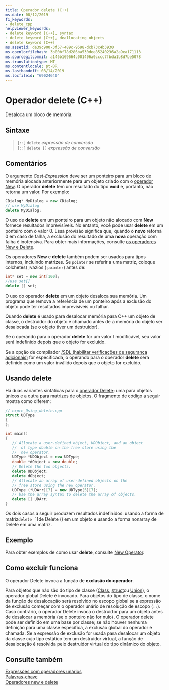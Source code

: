 ```yaml
---
title: Operador delete (C++)
ms.date: 08/12/2019
f1_keywords:
- delete_cpp
helpviewer_keywords:
- delete keyword [C++], syntax
- delete keyword [C++], deallocating objects
- delete keyword [C++]
ms.assetid: de39c900-3f57-489c-9598-dcb73c4b3930
ms.openlocfilehash: 3b00bf78d286ba530dee85240236a2a9ea171113
ms.sourcegitcommit: a146b169664c001406a0cccc7fbda1b8d7be5078
ms.translationtype: MT
ms.contentlocale: pt-BR
ms.lasthandoff: 08/14/2019
ms.locfileid: "69024640"
---
```

# <a name="delete-operator-c"></a>Operador delete (C++)

Desaloca um bloco de memória.

## <a name="syntax"></a>Sintaxe

> [`::`] `delete` *expressão de conversão*\
> [`::`] `delete []` *expressão de conversão*

## <a name="remarks"></a>Comentários

O argumento *Cast-Expression* deve ser um ponteiro para um bloco de memória alocada anteriormente para um objeto criado com o [operador New](../cpp/new-operator-cpp.md). O operador **delete** tem um resultado do tipo **void** e, portanto, não retorna um valor. Por exemplo:

```cpp
CDialog* MyDialog = new CDialog;
// use MyDialog
delete MyDialog;
```

O uso de **delete** em um ponteiro para um objeto não alocado com **New** fornece resultados imprevisíveis. No entanto, você pode usar **delete** em um ponteiro com o valor 0. Essa provisão significa que, quando o **novo** retorna 0 em caso de falha, a exclusão do resultado de uma **nova** operação com falha é inofensiva. Para obter mais informações, consulte [os operadores New e Delete](../cpp/new-and-delete-operators.md).

Os operadores **New** e **delete** também podem ser usados para tipos internos, incluindo matrizes. Se `pointer` se referir a uma matriz, coloque colchetes`[]`vazios ( `pointer`) antes de:

```cpp
int* set = new int[100];
//use set[]
delete [] set;
```

O uso do operador **delete** em um objeto desaloca sua memória. Um programa que remova a referência de um ponteiro após a exclusão do objeto pode ter resultados imprevisíveis ou falhar.

Quando **delete** é usado para desalocar memória para C++ um objeto de classe, o destruidor do objeto é chamado antes de a memória do objeto ser desalocada (se o objeto tiver um destruidor).

Se o operando para o operador **delete** for um valor l modificável, seu valor será indefinido depois que o objeto for excluído.

Se a opção de compilador [/SDL (habilitar verificações de segurança adicionais)](/cpp/build/reference/sdl-enable-additional-security-checks) for especificada, o operando para o operador **delete** será definido como um valor inválido depois que o objeto for excluído.

## <a name="using-delete"></a>Usando delete

Há duas variantes sintáticas para o [operador Delete](../cpp/delete-operator-cpp.md): uma para objetos únicos e a outra para matrizes de objetos. O fragmento de código a seguir mostra como diferem:

```cpp
// expre_Using_delete.cpp
struct UDType
{
};

int main()
{
   // Allocate a user-defined object, UDObject, and an object
   //  of type double on the free store using the
   //  new operator.
   UDType *UDObject = new UDType;
   double *dObject = new double;
   // Delete the two objects.
   delete UDObject;
   delete dObject;
   // Allocate an array of user-defined objects on the
   // free store using the new operator.
   UDType (*UDArr)[7] = new UDType[5][7];
   // Use the array syntax to delete the array of objects.
   delete [] UDArr;
}
```

Os dois casos a seguir produzem resultados indefinidos: usando a forma de matriz`delete []`de Delete () em um objeto e usando a forma nonarray de Delete em uma matriz.

## <a name="example"></a>Exemplo

Para obter exemplos de como usar **delete**, consulte [New Operator](../cpp/new-operator-cpp.md).

## <a name="how-delete-works"></a>Como excluir funciona

O operador Delete invoca a função de **exclusão do operador**.

Para objetos que não são do tipo de classe ([Class](../cpp/class-cpp.md), [struct](../cpp/struct-cpp.md)ou [Union](../cpp/unions.md)), o operador global Delete é invocado. Para objetos do tipo de classe, o nome da função de desalocação será resolvido no escopo global se a expressão de exclusão começar com o operador unário de resolução de escopo (`::`). Caso contrário, o operador Delete invoca o destruidor para um objeto antes de desalocar a memória (se o ponteiro não for nulo). O operador delete pode ser definido em uma base por classe; se não houver nenhuma definição para uma classe específica, a exclusão global do operador é chamada. Se a expressão de exclusão for usada para desalocar um objeto da classe cujo tipo estático tem um destruidor virtual, a função de desalocação é resolvida pelo destruidor virtual do tipo dinâmico do objeto.

## <a name="see-also"></a>Consulte também

[Expressões com operadores unários](../cpp/expressions-with-unary-operators.md)\
[Palavras-chave](../cpp/keywords-cpp.md)\
[Operadores new e delete](../cpp/new-and-delete-operators.md)